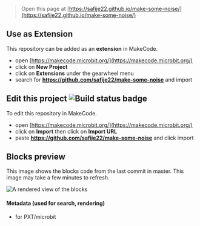 
> Open this page at [https://safije22.github.io/make-some-noise/](https://safije22.github.io/make-some-noise/)

## Use as Extension

This repository can be added as an **extension** in MakeCode.

* open [https://makecode.microbit.org/](https://makecode.microbit.org/)
* click on **New Project**
* click on **Extensions** under the gearwheel menu
* search for **https://github.com/safije22/make-some-noise** and import

## Edit this project ![Build status badge](https://github.com/safije22/make-some-noise/workflows/MakeCode/badge.svg)

To edit this repository in MakeCode.

* open [https://makecode.microbit.org/](https://makecode.microbit.org/)
* click on **Import** then click on **Import URL**
* paste **https://github.com/safije22/make-some-noise** and click import

## Blocks preview

This image shows the blocks code from the last commit in master.
This image may take a few minutes to refresh.

![A rendered view of the blocks](https://github.com/safije22/make-some-noise/raw/master/.github/makecode/blocks.png)

#### Metadata (used for search, rendering)

* for PXT/microbit
<script src="https://makecode.com/gh-pages-embed.js"></script><script>makeCodeRender("{{ site.makecode.home_url }}", "{{ site.github.owner_name }}/{{ site.github.repository_name }}");</script>
